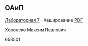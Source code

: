 ## ОАиП

[Лабораторная 7](https://github.com/programming-653501/KharanekaMP/tree/master/%D0%9E%D0%90%D0%B8%D0%9F.%20%D0%9B%D0%B0%D0%B1.%207) - Хеширование [PDF](https://github.com/programming-653501/KharanekaMP/blob/master/%D0%9E%D0%90%D0%B8%D0%9F.%20%D0%9B%D0%B0%D0%B1.%207/%D0%9E%D0%90%D0%B8%D0%9F.%20%D0%9B%D0%A07.pdf)

Хоронеко Максим Павлович

653501
